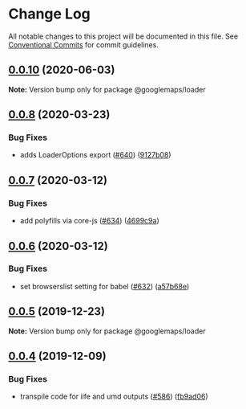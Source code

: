 # Change Log

All notable changes to this project will be documented in this file.
See [Conventional Commits](https://conventionalcommits.org) for commit guidelines.

## [0.0.10](https://github.com/googlemaps/v3-utility-library/compare/@googlemaps/loader@0.0.9...@googlemaps/loader@0.0.10) (2020-06-03)

**Note:** Version bump only for package @googlemaps/loader





## [0.0.8](https://github.com/googlemaps/v3-utility-library/compare/@googlemaps/loader@0.0.7...@googlemaps/loader@0.0.8) (2020-03-23)


### Bug Fixes

* adds LoaderOptions export ([#640](https://github.com/googlemaps/v3-utility-library/issues/640)) ([9127b08](https://github.com/googlemaps/v3-utility-library/commit/9127b0882e876d8189cf626d4e1347c08ef33b91))





## [0.0.7](https://github.com/googlemaps/v3-utility-library/compare/@googlemaps/loader@0.0.6...@googlemaps/loader@0.0.7) (2020-03-12)


### Bug Fixes

* add polyfills via core-js ([#634](https://github.com/googlemaps/v3-utility-library/issues/634)) ([4699c9a](https://github.com/googlemaps/v3-utility-library/commit/4699c9abf69307829a8782c917f1eb0108ac941b))





## [0.0.6](https://github.com/googlemaps/v3-utility-library/compare/@googlemaps/loader@0.0.5...@googlemaps/loader@0.0.6) (2020-03-12)


### Bug Fixes

* set browserslist setting for babel ([#632](https://github.com/googlemaps/v3-utility-library/issues/632)) ([a57b68e](https://github.com/googlemaps/v3-utility-library/commit/a57b68e86bef5bea54e35c9fc4cd66b10ef8dafe))





## [0.0.5](https://github.com/googlemaps/v3-utility-library/compare/@googlemaps/loader@0.0.4...@googlemaps/loader@0.0.5) (2019-12-23)

**Note:** Version bump only for package @googlemaps/loader





## [0.0.4](https://github.com/googlemaps/v3-utility-library/compare/@googlemaps/loader@0.0.3...@googlemaps/loader@0.0.4) (2019-12-09)


### Bug Fixes

* transpile code for iife and umd outputs ([#586](https://github.com/googlemaps/v3-utility-library/issues/586)) ([fb9ad06](https://github.com/googlemaps/v3-utility-library/commit/fb9ad066cbf5d87cffcda2c435196ad20fed56f1))

